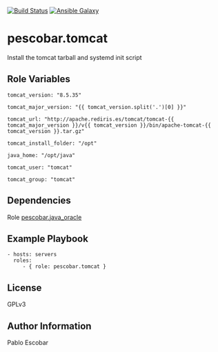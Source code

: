 [![Build Status](https://travis-ci.org/pescobar/ansible-role-tomcat.svg?branch=master)](https://travis-ci.org/pescobar/ansible-role-tomcat)
[![Ansible Galaxy](https://img.shields.io/badge/galaxy-pescobar.tomcat-blue.svg)](https://galaxy.ansible.com/pescobar/tomcat)

pescobar.tomcat
=========

Install the tomcat tarball and systemd init script


Role Variables
--------------
```
tomcat_version: "8.5.35"

tomcat_major_version: "{{ tomcat_version.split('.')[0] }}"

tomcat_url: "http://apache.rediris.es/tomcat/tomcat-{{ tomcat_major_version }}/v{{ tomcat_version }}/bin/apache-tomcat-{{ tomcat_version }}.tar.gz"

tomcat_install_folder: "/opt"

java_home: "/opt/java"

tomcat_user: "tomcat"

tomcat_group: "tomcat"
```

Dependencies
------------

Role [pescobar.java_oracle](https://galaxy.ansible.com/pescobar/java_oracle)


Example Playbook
----------------

    - hosts: servers
      roles:
         - { role: pescobar.tomcat }

License
-------

GPLv3

Author Information
------------------

Pablo Escobar
